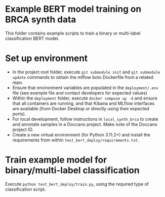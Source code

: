 # Example BERT model training on BRCA synth data

This folder contains example scripts to train a binary or multi-label classification BERT model.

# Set up environment
- In the project root folder, execute `git submodule init` and `git submodule update` commands to obtain the mlflow boto Dockerfile from a related repo.
- Ensure that environment variables are populated in the `deployment/.env` file (see example file and contact developers for expected values)
- Within the `deployment` folder, execute `docker compose up -d` and ensure that all containers are running, and that Kibana and MLflow interfaces are available (from Docker Desktop or directly using their expected ports).
- For local development, follow instructions in `local_synth_brca` to create and annotate samples in a Doccano project. Make note of the Doccano project ID.
- Create a new virtual environment (for Python 3.11.2<) and install the requirements from within `test_bert_deploy/requirements.txt`.

# Train example model for binary/multi-label classification
Execute `python test_bert_deploy/train.py`, using the required type of classification script.
